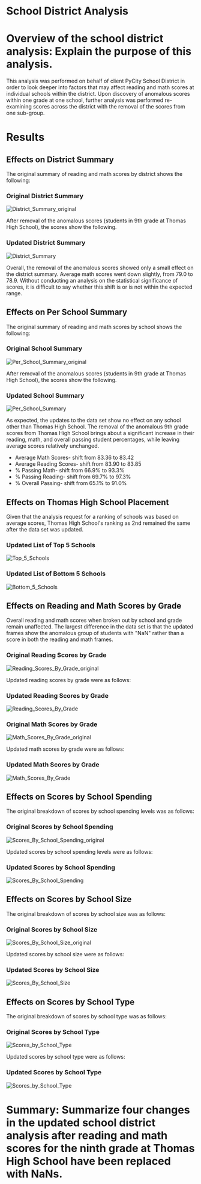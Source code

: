# School District Analysis


# Overview of the school district analysis: Explain the purpose of this analysis.

This analysis was performed on behalf of client PyCity School District in order to look deeper into factors that may affect reading and math scores at individual schools within the district. Upon discovery of anomalous scores within one grade at one school, further analysis was performed re-examining scores across the district with the removal of the scores from one sub-group.

# Results

## Effects on District Summary
The original summary of reading and math scores by district shows the following:

### Original District Summary
![District_Summary_original](District_Summary_original.png)

After removal of the anomalous scores (students in 9th grade at Thomas High School), the scores show the following.

### Updated District Summary
![District_Summary](District_Summary.png)

Overall, the removal of the anomalous scores showed only a small effect on the district summary. Average math scores went down slightly, from 79.0 to 78.9. Without conducting an analysis on the statistical significance of scores, it is difficult to say whether this shift is or is not within the expected range.


## Effects on Per School Summary
The original summary of reading and math scores by school shows the following:

### Original School Summary
![Per_School_Summary_original](Per_School_Summary_original.png)

After removal of the anomalous scores (students in 9th grade at Thomas High School), the scores show the following.

### Updated School Summary
![Per_School_Summary](Per_School_Summary.png)

As expected, the updates to the data set show no effect on any school other than Thomas High School. The removal of the anomalous 9th grade scores from Thomas High School brings about a significant increase in their reading, math, and overall passing student percentages, while leaving average scores relatively unchanged.
- Average Math Scores- shift from 83.36 to 83.42
- Average Reading Scores- shift from 83.90 to 83.85
- % Passing Math- shift from 66.9% to 93.3%
- % Passing Reading- shift from 69.7% to 97.3%
- % Overall Passing- shift from 65.1% to 91.0%


## Effects on Thomas High School Placement
Given that the analysis request for a ranking of schools was based on average scores, Thomas High School's ranking as 2nd remained the same after the data set was updated.

### Updated List of Top 5 Schools
![Top_5_Schools](Top_5_Schools.png)

### Updated List of Bottom 5 Schools
![Bottom_5_Schools](Bottom_5_Schools.png)


## Effects on Reading and Math Scores by Grade
Overall reading and math scores when broken out by school and grade remain unaffected. The largest difference in the data set is that the updated frames show the anomalous group of students with "NaN" rather than a score in both the reading and math frames.

### Original Reading Scores by Grade
![Reading_Scores_By_Grade_original](Reading_Scores_By_Grade_original.png)

Updated reading scores by grade were as follows:

### Updated Reading Scores by Grade
![Reading_Scores_By_Grade](Reading_Scores_By_Grade.png)

### Original Math Scores by Grade
![Math_Scores_By_Grade_original](Math_Scores_By_Grade_original.png)

Updated math scores by grade were as follows:

### Updated Math Scores by Grade
![Math_Scores_By_Grade](Math_Scores_By_Grade.png)


## Effects on Scores by School Spending
The original breakdown of scores by school spending levels was as follows:

### Original Scores by School Spending
![Scores_By_School_Spending_original](Scores_By_School_Spending_original.png)

Updated scores by school spending levels were as follows:

### Updated Scores by School Spending
![Scores_By_School_Spending](Scores_By_School_Spending.png)



## Effects on Scores by School Size
The original breakdown of scores by school size was as follows:

### Original Scores by School Size
![Scores_By_School_Size_original](Scores_By_School_Size_original.png)

Updated scores by school size were as follows:

### Updated Scores by School Size
![Scores_By_School_Size](Scores_By_School_Size.png)


## Effects on Scores by School Type
The original breakdown of scores by school type was as follows:

### Original Scores by School Type
![Scores_by_School_Type](Scores_by_School_Type_original.png)

Updated scores by school type were as follows:

### Updated Scores by School Type
![Scores_by_School_Type](Scores_by_School_Type.png)


# Summary: Summarize four changes in the updated school district analysis after reading and math scores for the ninth grade at Thomas High School have been replaced with NaNs.
